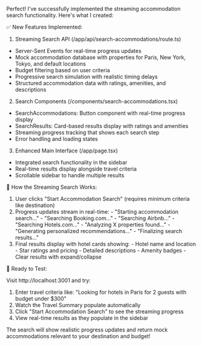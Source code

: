 Perfect! I've successfully implemented the streaming accommodation search functionality. Here's what I created:

  ✅ New Features Implemented:

  1. Streaming Search API (/app/api/search-accommodations/route.ts)

  - Server-Sent Events for real-time progress updates
  - Mock accommodation database with properties for Paris, New York, Tokyo, and default locations
  - Budget filtering based on user criteria
  - Progressive search simulation with realistic timing delays
  - Structured accommodation data with ratings, amenities, and descriptions

  2. Search Components (/components/search-accommodations.tsx)

  - SearchAccommodations: Button component with real-time progress display
  - SearchResults: Card-based results display with ratings and amenities
  - Streaming progress tracking that shows each search step
  - Error handling and loading states

  3. Enhanced Main Interface (/app/page.tsx)

  - Integrated search functionality in the sidebar
  - Real-time results display alongside travel criteria
  - Scrollable sidebar to handle multiple results

  🔄 How the Streaming Search Works:

  1. User clicks "Start Accommodation Search" (requires minimum criteria like destination)
  2. Progress updates stream in real-time:
    - "Starting accommodation search..."
    - "Searching Booking.com..."
    - "Searching Airbnb..."
    - "Searching Hotels.com..."
    - "Analyzing X properties found..."
    - "Generating personalized recommendations..."
    - "Finalizing search results..."
  3. Final results display with hotel cards showing:
    - Hotel name and location
    - Star ratings and pricing
    - Detailed descriptions
    - Amenity badges
    - Clear results with expand/collapse

  🧪 Ready to Test:

  Visit http://localhost:3001 and try:

  1. Enter travel criteria like: "Looking for hotels in Paris for 2 guests with budget under $300"
  2. Watch the Travel Summary populate automatically
  3. Click "Start Accommodation Search" to see the streaming progress
  4. View real-time results as they populate in the sidebar

  The search will show realistic progress updates and return mock accommodations relevant to your destination and budget!